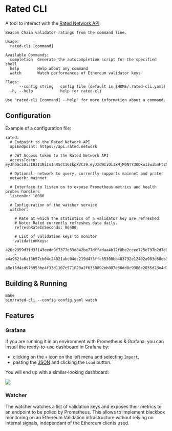 # Rated CLI

A tool to interact with the [Rated Network API](https://api.rated.network/docs).

```
Beacon Chain validator ratings from the command line.

Usage:
  rated-cli [command]

Available Commands:
  completion  Generate the autocompletion script for the specified shell
  help        Help about any command
  watch       Watch performances of Ethereum validator keys

Flags:
      --config string   config file (default is $HOME/.rated-cli.yaml)
  -h, --help            help for rated-cli

Use "rated-cli [command] --help" for more information about a command.
```

## Configuration 

Example of a configuration file:

```
rated:
  # Endpoint to the Rated Network API
  apiEndpoint: https://api.rated.network

  # JWT Access token to the Rated Network API
  accessToken: eyJhbGciOiJIUzI1NiIsInR5cCI6IkpXVCJ9.eyJzdWIiOiIxMjM0NTY3ODkwIiwibmFtZSI6IkpvaG4gRG9lIiwiaWF0IjoxNTE2MjM5MDIyfQ.SflKxwRJSMeKKF2QT4fwpMeJf36POk6yJV_adQssw5c

  # Optional: network to query, currently supports mainnet and prater
  network: mainnet

  # Interface to listen on to expose Prometheus metrics and health probes handlers
  listenOn: :8080
  
  # Configuration of the watcher service
  watcher:

    # Rate at which the statistics of a validator key are refreshed
    # Note: Rated currently refreshes data daily.
    refreshRateInSeconds: 86400

    # List of validation keys to monitor
    validationKeys:
    - a26c2959d31d3f143eedd9f7377e33d842be77dffadaa4b12f8be2ccee725e797b2d7e93d5c55dbc1cb35177181401f4
    - a4a962fa6a13b57cb04c24821abc04dc219d4f3ffc65308bb483792e12402a983d68eb304a3af87e95ea9f9d8163ef46
    - a8e15d4cd973953be4f33d1107c571023a2f6330892eb087e36dd8c9386e2035d28e4d7fb57959df4862fce75908d12d
```

## Building & Running

```
make
bin/rated-cli --config config.yaml watch
```

## Features

### Grafana

If you are running it in an environment with Prometheus & Grafana, you can
install the ready-to-use dashboard in Grafana by:

- clicking on the `+` icon on the left menu and selecting `Import`,
- pasting the [JSON](grafana/dashboard.json) and clicking the `Load` button.

You will end up with a similar-looking dashboard:

![](grafana/rated-dashboard.png)

### Watcher

The watcher watches a list of validation keys and exposes their metrics to an
endpoint to be polled by Prometheus. This allows to implement blackbox
monitoring on an Ethereum Validation infrastructure without relying on internal
signals, independant of the Ethereum clients used.
